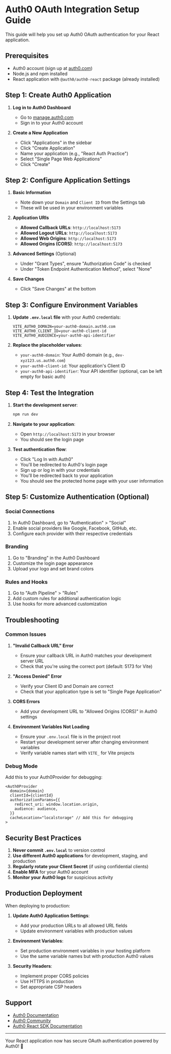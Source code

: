 # Auth0 OAuth Integration Setup Guide

This guide will help you set up Auth0 OAuth authentication for your React application.

## Prerequisites

- Auth0 account (sign up at [auth0.com](https://auth0.com))
- Node.js and npm installed
- React application with `@auth0/auth0-react` package (already installed)

## Step 1: Create Auth0 Application

1. **Log in to Auth0 Dashboard**
   - Go to [manage.auth0.com](https://manage.auth0.com)
   - Sign in to your Auth0 account

2. **Create a New Application**
   - Click "Applications" in the sidebar
   - Click "Create Application"
   - Name your application (e.g., "React Auth Practice")
   - Select "Single Page Web Applications"
   - Click "Create"

## Step 2: Configure Application Settings

1. **Basic Information**
   - Note down your `Domain` and `Client ID` from the Settings tab
   - These will be used in your environment variables

2. **Application URIs**
   - **Allowed Callback URLs**: `http://localhost:5173`
   - **Allowed Logout URLs**: `http://localhost:5173`
   - **Allowed Web Origins**: `http://localhost:5173`
   - **Allowed Origins (CORS)**: `http://localhost:5173`

3. **Advanced Settings** (Optional)
   - Under "Grant Types", ensure "Authorization Code" is checked
   - Under "Token Endpoint Authentication Method", select "None"

4. **Save Changes**
   - Click "Save Changes" at the bottom

## Step 3: Configure Environment Variables

1. **Update `.env.local` file** with your Auth0 credentials:
   ```env
   VITE_AUTH0_DOMAIN=your-auth0-domain.auth0.com
   VITE_AUTH0_CLIENT_ID=your-auth0-client-id
   VITE_AUTH0_AUDIENCE=your-auth0-api-identifier
   ```

2. **Replace the placeholder values**:
   - `your-auth0-domain`: Your Auth0 domain (e.g., `dev-xyz123.us.auth0.com`)
   - `your-auth0-client-id`: Your application's Client ID
   - `your-auth0-api-identifier`: Your API identifier (optional, can be left empty for basic auth)

## Step 4: Test the Integration

1. **Start the development server**:
   ```bash
   npm run dev
   ```

2. **Navigate to your application**:
   - Open `http://localhost:5173` in your browser
   - You should see the login page

3. **Test authentication flow**:
   - Click "Log In with Auth0"
   - You'll be redirected to Auth0's login page
   - Sign up or log in with your credentials
   - You'll be redirected back to your application
   - You should see the protected home page with your user information

## Step 5: Customize Authentication (Optional)

### Social Connections
1. In Auth0 Dashboard, go to "Authentication" > "Social"
2. Enable social providers like Google, Facebook, GitHub, etc.
3. Configure each provider with their respective credentials

### Branding
1. Go to "Branding" in the Auth0 Dashboard
2. Customize the login page appearance
3. Upload your logo and set brand colors

### Rules and Hooks
1. Go to "Auth Pipeline" > "Rules"
2. Add custom rules for additional authentication logic
3. Use hooks for more advanced customization

## Troubleshooting

### Common Issues

1. **"Invalid Callback URL" Error**
   - Ensure your callback URL in Auth0 matches your development server URL
   - Check that you're using the correct port (default: 5173 for Vite)

2. **"Access Denied" Error**
   - Verify your Client ID and Domain are correct
   - Check that your application type is set to "Single Page Application"

3. **CORS Errors**
   - Add your development URL to "Allowed Origins (CORS)" in Auth0 settings

4. **Environment Variables Not Loading**
   - Ensure your `.env.local` file is in the project root
   - Restart your development server after changing environment variables
   - Verify variable names start with `VITE_` for Vite projects

### Debug Mode
Add this to your Auth0Provider for debugging:
```tsx
<Auth0Provider
  domain={domain}
  clientId={clientId}
  authorizationParams={{
    redirect_uri: window.location.origin,
    audience: audience,
  }}
  cacheLocation="localstorage" // Add this for debugging
>
```

## Security Best Practices

1. **Never commit `.env.local`** to version control
2. **Use different Auth0 applications** for development, staging, and production
3. **Regularly rotate your Client Secret** (if using confidential clients)
4. **Enable MFA** for your Auth0 account
5. **Monitor your Auth0 logs** for suspicious activity

## Production Deployment

When deploying to production:

1. **Update Auth0 Application Settings**:
   - Add your production URLs to all allowed URL fields
   - Update environment variables with production values

2. **Environment Variables**:
   - Set production environment variables in your hosting platform
   - Use the same variable names but with production Auth0 values

3. **Security Headers**:
   - Implement proper CORS policies
   - Use HTTPS in production
   - Set appropriate CSP headers

## Support

- [Auth0 Documentation](https://auth0.com/docs)
- [Auth0 Community](https://community.auth0.com)
- [Auth0 React SDK Documentation](https://auth0.com/docs/libraries/auth0-react)

---

Your React application now has secure OAuth authentication powered by Auth0! 🎉
